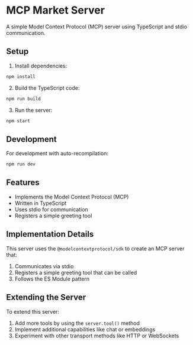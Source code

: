 # MCP Market Server

A simple Model Context Protocol (MCP) server using TypeScript and stdio communication.

## Setup

1. Install dependencies:
```bash
npm install
```

2. Build the TypeScript code:
```bash
npm run build
```

3. Run the server:
```bash
npm start
```

## Development

For development with auto-recompilation:
```bash
npm run dev
```

## Features

- Implements the Model Context Protocol (MCP)
- Written in TypeScript
- Uses stdio for communication
- Registers a simple greeting tool

## Implementation Details

This server uses the `@modelcontextprotocol/sdk` to create an MCP server that:

1. Communicates via stdio
2. Registers a simple greeting tool that can be called
3. Follows the ES Module pattern

## Extending the Server

To extend this server:

1. Add more tools by using the `server.tool()` method
2. Implement additional capabilities like chat or embeddings
3. Experiment with other transport methods like HTTP or WebSockets 